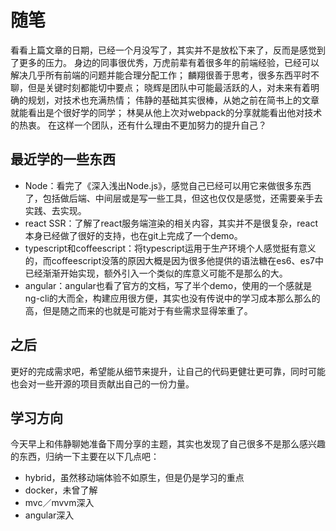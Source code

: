 # 随笔
看看上篇文章的日期，已经一个月没写了，其实并不是放松下来了，反而是感觉到了更多的压力。
身边的同事很优秀，万虎前辈有着很多年的前端经验，已经可以解决几乎所有前端的问题并能合理分配工作；
麟翔很善于思考，很多东西平时不聊，但是关键时刻都能切中要点；
晓辉是团队中可能最活跃的人，对未来有着明确的规划，对技术也充满热情；
伟静的基础其实很棒，从她之前在简书上的文章就能看出是个很好学的同学；
林昊从他上次对webpack的分享就能看出他对技术的热衷。
在这样一个团队，还有什么理由不更加努力的提升自己？
## 最近学的一些东西
- Node：看完了《深入浅出Node.js》，感觉自己已经可以用它来做很多东西了，包括做后端、中间层或是写一些工具，但这也仅仅是感觉，还需要亲手去实践、去实现。
- react SSR：了解了react服务端渲染的相关内容，其实并不是很复杂，react本身已经做了很好的支持，也在git上完成了一个demo。
- typescript和coffeescript：将typescript运用于生产环境个人感觉挺有意义的，而coffeescript没落的原因大概是因为很多他提供的语法糖在es6、es7中已经渐渐开始实现，额外引入一个类似的库意义可能不是那么的大。
- angular：angular也看了官方的文档，写了半个demo，使用的一个感就是ng-cli的大而全，构建应用很方便，其实也没有传说中的学习成本那么那么的高，但是随之而来的也就是可能对于有些需求显得笨重了。

## 之后
更好的完成需求吧，希望能从细节来提升，让自己的代码更健壮更可靠，同时可能也会对一些开源的项目贡献出自己的一份力量。

## 学习方向
今天早上和伟静聊她准备下周分享的主题，其实也发现了自己很多不是那么感兴趣的东西，归纳一下主要在以下几点吧：
- hybrid，虽然移动端体验不如原生，但是仍是学习的重点
- docker，未曾了解
- mvc／mvvm深入
- angular深入